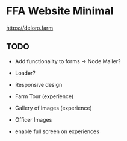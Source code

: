 # FFA Website Minimal
https://deloro.farm

## TODO
- Add functionality to forms -> Node Mailer?
- Loader?
- Responsive design
- Farm Tour (experience)
- Gallery of Images (experience)
- Officer Images

- enable full screen on experiences